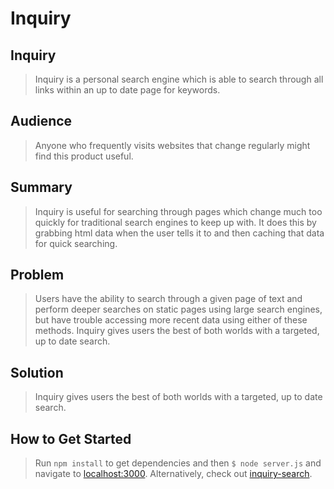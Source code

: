 # Inquiry #

<!-- 
> This material was originally posted [here](http://www.quora.com/What-is-Amazons-approach-to-product-development-and-product-management). It is reproduced here for posterities sake.

There is an approach called "working backwards" that is widely used at Amazon. They work backwards from the customer, rather than starting with an idea for a product and trying to bolt customers onto it. While working backwards can be applied to any specific product decision, using this approach is especially important when developing new products or features.

For new initiatives a product manager typically starts by writing an internal press release announcing the finished product. The target audience for the press release is the new/updated product's customers, which can be retail customers or internal users of a tool or technology. Internal press releases are centered around the customer problem, how current solutions (internal or external) fail, and how the new product will blow away existing solutions.

If the benefits listed don't sound very interesting or exciting to customers, then perhaps they're not (and shouldn't be built). Instead, the product manager should keep iterating on the press release until they've come up with benefits that actually sound like benefits. Iterating on a press release is a lot less expensive than iterating on the product itself (and quicker!).

If the press release is more than a page and a half, it is probably too long. Keep it simple. 3-4 sentences for most paragraphs. Cut out the fat. Don't make it into a spec. You can accompany the press release with a FAQ that answers all of the other business or execution questions so the press release can stay focused on what the customer gets. My rule of thumb is that if the press release is hard to write, then the product is probably going to suck. Keep working at it until the outline for each paragraph flows. 

Oh, and I also like to write press-releases in what I call "Oprah-speak" for mainstream consumer products. Imagine you're sitting on Oprah's couch and have just explained the product to her, and then you listen as she explains it to her audience. That's "Oprah-speak", not "Geek-speak".

Once the project moves into development, the press release can be used as a touchstone; a guiding light. The product team can ask themselves, "Are we building what is in the press release?" If they find they're spending time building things that aren't in the press release (overbuilding), they need to ask themselves why. This keeps product development focused on achieving the customer benefits and not building extraneous stuff that takes longer to build, takes resources to maintain, and doesn't provide real customer benefit (at least not enough to warrant inclusion in the press release).
 -->
 
## Inquiry ##
  > Inquiry is a personal search engine which is able to search through all links within an up to date page for keywords.

## Audience ##
  > Anyone who frequently visits websites that change regularly might find this product useful.

## Summary ##
  > Inquiry is useful for searching through pages which change much too quickly for traditional search engines to keep up with. It does this by grabbing html data when the user tells it to and then caching that data for quick searching.

## Problem ##
  > Users have the ability to search through a given page of text and perform deeper searches on static pages using large search engines, but have trouble accessing more recent data using either of these methods. Inquiry gives users the best of both worlds with a targeted, up to date search.

## Solution ##
  > Inquiry gives users the best of both worlds with a targeted, up to date search.

<!-- ## Quote from You ##
  > A quote from a spokesperson in your company. -->

## How to Get Started ##
  > Run `npm install` to get dependencies and then `$ node server.js` and navigate to [localhost:3000](http://localhost:3000). Alternatively, check out [inquiry-search](http://inquiry-search.herokuapp.com).

<!-- ## Customer Quote ##
  > Provide a quote from a hypothetical customer that describes how they experienced the benefit.

## Closing and Call to Action ##
  > Wrap it up and give pointers where the reader should go next. -->
